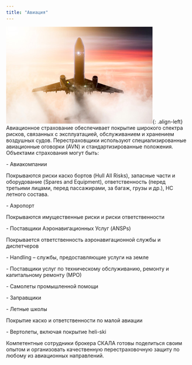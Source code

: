 ```yaml
---
title: "Авиация"
---
```


![image-left](/assets/images/reinsurance/aviation.jpg){: .align-left}
Авиационное страхование обеспечивает покрытие широкого спектра рисков, связанных с эксплуатацией, обслуживанием и хранением воздушных судов. Перестраховщики используют специализированные авиационные оговорки (AVN) и стандартизированные положения. Объектами страхования могут быть:

\- Авиакомпании

Покрываются риски каско бортов (Hull All Risks), запасные части и оборудование (Spares and Equipment), ответственность (перед третьими лицами, перед пассажирами, за багаж, грузы и др.), НС летного состава.  

\- Аэропорт

Покрываются имущественные риски и риски ответственности

\- Поставщики Аэронавигационных Услуг (ANSPs)

Покрывается ответственность аэронавигационной службы и диспетчеров

\- Handling – службы, предоставляющие услуги на земле

\- Поставщики услуг по техническому обслуживанию, ремонту и капитальному ремонту (МРО)

\- Самолеты промышленной помощи

\- Заправщики 

\- Летные школы 

Покрытие каско и ответственности по малой авиации

\- Вертолеты, включая покрытие heli-ski  

Компетентные сотрудники брокера СКАЛА готовы поделиться своим опытом и организовать качественную перестраховочную защиту по любому из авиационных направлений. 
